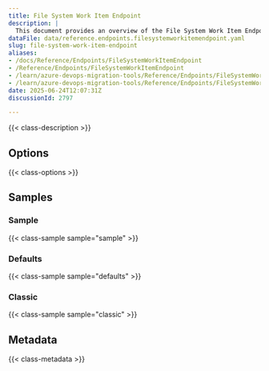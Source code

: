 ```yaml
---
title: File System Work Item Endpoint
description: |
  This document provides an overview of the File System Work Item Endpoint used in the Azure DevOps Migration Tools, including its configuration and usage.
dataFile: data/reference.endpoints.filesystemworkitemendpoint.yaml
slug: file-system-work-item-endpoint
aliases:
- /docs/Reference/Endpoints/FileSystemWorkItemEndpoint
- /Reference/Endpoints/FileSystemWorkItemEndpoint
- /learn/azure-devops-migration-tools/Reference/Endpoints/FileSystemWorkItemEndpoint
- /learn/azure-devops-migration-tools/Reference/Endpoints/FileSystemWorkItemEndpoint/index.md
date: 2025-06-24T12:07:31Z
discussionId: 2797

---
```

{{< class-description >}}

## Options

{{< class-options >}}

## Samples

### Sample

{{< class-sample sample="sample" >}}

### Defaults

{{< class-sample sample="defaults" >}}

### Classic

{{< class-sample sample="classic" >}}

## Metadata

{{< class-metadata >}}
